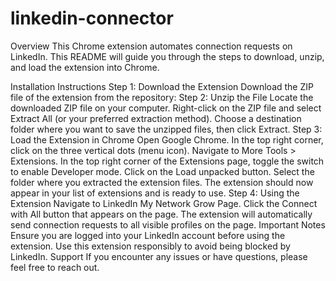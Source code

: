 # linkedin-connector
Overview
This Chrome extension automates connection requests on LinkedIn. This README will guide you through the steps to download, unzip, and load the extension into Chrome.

Installation Instructions
Step 1: Download the Extension
Download the ZIP file of the extension from the repository:
Step 2: Unzip the File
Locate the downloaded ZIP file on your computer.
Right-click on the ZIP file and select Extract All (or your preferred extraction method).
Choose a destination folder where you want to save the unzipped files, then click Extract.
Step 3: Load the Extension in Chrome
Open Google Chrome.
In the top right corner, click on the three vertical dots (menu icon).
Navigate to More Tools > Extensions.
In the top right corner of the Extensions page, toggle the switch to enable Developer mode.
Click on the Load unpacked button.
Select the folder where you extracted the extension files.
The extension should now appear in your list of extensions and is ready to use.
Step 4: Using the Extension
Navigate to LinkedIn My Network Grow Page.
Click the Connect with All button that appears on the page.
The extension will automatically send connection requests to all visible profiles on the page.
Important Notes
Ensure you are logged into your LinkedIn account before using the extension.
Use this extension responsibly to avoid being blocked by LinkedIn.
Support
If you encounter any issues or have questions, please feel free to reach out.
